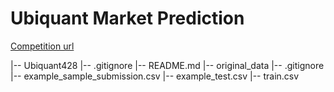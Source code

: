 # Ubiquant Market Prediction

[Competition url](https://www.kaggle.com/c/ubiquant-market-prediction/overview)

|-- Ubiquant428
    |-- .gitignore
    |-- README.md
    |-- original_data
        |-- .gitignore
        |-- example_sample_submission.csv
        |-- example_test.csv
        |-- train.csv

